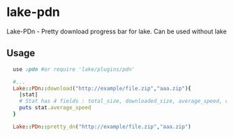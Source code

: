 lake-pdn
==

Lake-PDn - Pretty download progress bar for lake. Can be used without lake

Usage
--

```ruby
  use :pdn #or require 'lake/plugins/pdn'

  #...
  Lake::PDn::download("http://example/file.zip","aaa.zip"){
    |stat|
    # Stat has 4 fields : total_size, downloaded_size, average_speed, current_speed
    puts stat.average_speed
  }

  Lake::PDn::pretty_dn("http://example/file.zip","aaa.zip")
```
